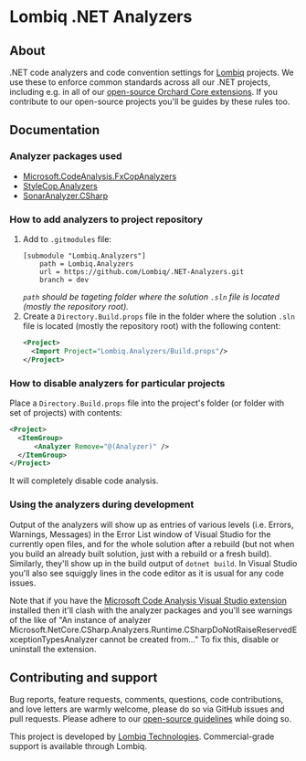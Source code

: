 # Lombiq .NET Analyzers



## About

.NET code analyzers and code convention settings for [Lombiq](https://lombiq.com) projects. We use these to enforce common standards across all our .NET projects, including e.g. in all of our [open-source Orchard Core extensions](https://github.com/Lombiq/Open-Source-Orchard-Core-Extensions). If you contribute to our open-source projects you'll be guides by these rules too.


## Documentation

### Analyzer packages used

- [Microsoft.CodeAnalysis.FxCopAnalyzers](https://www.nuget.org/packages/Microsoft.CodeAnalysis.FxCopAnalyzers/)
- [StyleCop.Analyzers](https://www.nuget.org/packages/StyleCop.Analyzers/)
- [SonarAnalyzer.CSharp](https://www.nuget.org/packages/SonarAnalyzer.CSharp/)

### How to add analyzers to project repository

1. Add to `.gitmodules` file:
   ```
   [submodule "Lombiq.Analyzers"]
       path = Lombiq.Analyzers
       url = https://github.com/Lombiq/.NET-Analyzers.git
       branch = dev
   ```
   *`path` should be tageting folder where the solution `.sln` file is located (mostly the repository root).*
1. Create a `Directory.Build.props` file in the folder where the solution `.sln` file is located (mostly the repository root) with the following content:
   ```xml
   <Project>
     <Import Project="Lombiq.Analyzers/Build.props"/>
   </Project>
   ```


### How to disable analyzers for particular projects

Place a `Directory.Build.props` file into the project's folder (or folder with set of projects) with contents:

```xml
<Project>
  <ItemGroup> 
      <Analyzer Remove="@(Analyzer)" /> 
  </ItemGroup>
</Project>
```

It will completely disable code analysis.


### Using the analyzers during development

Output of the analyzers will show up as entries of various levels (i.e. Errors, Warnings, Messages) in the Error List window of Visual Studio for the currently open files, and for the whole solution after a rebuild (but not when you build an already built solution, just with a rebuild or a fresh build). Similarly, they'll show up in the build output of `dotnet build`. In Visual Studio you'll also see squiggly lines in the code editor as it is usual for any code issues.

Note that if you have the [Microsoft Code Analysis Visual Studio extension](https://docs.microsoft.com/en-us/visualstudio/code-quality/install-fxcop-analyzers#vsix) installed then it'll clash with the analyzer packages and you'll see warnings of the like of "An instance of analyzer Microsoft.NetCore.CSharp.Analyzers.Runtime.CSharpDoNotRaiseReservedExceptionTypesAnalyzer cannot be created from..." To fix this, disable or uninstall the extension.

## Contributing and support

Bug reports, feature requests, comments, questions, code contributions, and love letters are warmly welcome, please do so via GitHub issues and pull requests. Please adhere to our [open-source guidelines](https://lombiq.com/open-source-guidelines) while doing so.

This project is developed by [Lombiq Technologies](https://lombiq.com/). Commercial-grade support is available through Lombiq.